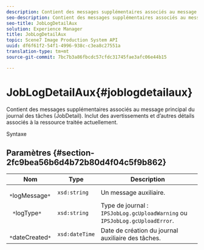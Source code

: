 ```yaml
---
description: Contient des messages supplémentaires associés au message principal du journal des tâches (JobDetail). Inclut des avertissements et d’autres détails associés à la ressource traitée actuellement.
seo-description: Contient des messages supplémentaires associés au message principal du journal des tâches (JobDetail). Inclut des avertissements et d’autres détails associés à la ressource traitée actuellement.
seo-title: JobLogDetailAux
solution: Experience Manager
title: JobLogDetailAux
topic: Scene7 Image Production System API
uuid: df6f61f2-54f1-4996-938c-c3ea8c27551a
translation-type: tm+mt
source-git-commit: 7bc7b3a86fbcdc57cfdc31745fae3afc06e44b15

---
```



# JobLogDetailAux{#joblogdetailaux}

Contient des messages supplémentaires associés au message principal du journal des tâches (JobDetail). Inclut des avertissements et d’autres détails associés à la ressource traitée actuellement.

Syntaxe

## Paramètres {#section-2fc9bea56b6d4b72b80d4f04c5f9b862}

| Nom | Type | Description |
|---|---|---|
| ` *`logMessage`*` | `xsd:string` | Un message auxiliaire. |
| ` *`logType`*` | `xsd:string` | Type de journal : `IPSJobLog.gcUploadWarning` ou `IPSJobLog.gcUploadError`. |
| ` *`dateCreated`*` | `xsd:dateTime` | Date de création du journal auxiliaire des tâches. |


